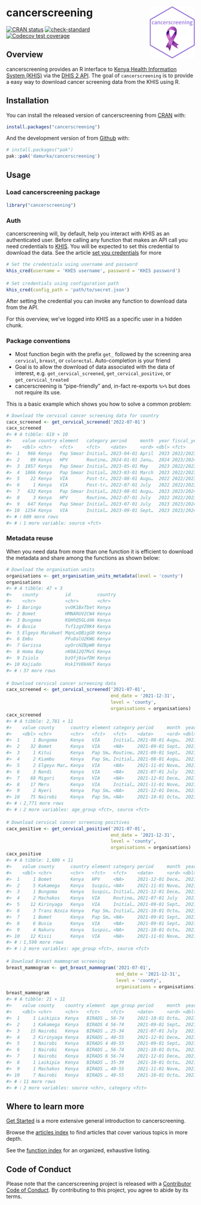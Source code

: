 
# cancerscreening <a href="https://cancerscreening.damurka.com"><img src="man/figures/logo.png" align="right" height="139" alt="cancerscreening website" /></a>

<!-- badges: start -->

[![CRAN
status](https://www.r-pkg.org/badges/version/cancerscreening)](https://CRAN.R-project.org/package=cancerscreening)
[![check-standard](https://github.com/damurka/cancerscreening/actions/workflows/R-CMD-check.yaml/badge.svg)](https://github.com/damurka/cancerscreening/actions/workflows/R-CMD-check.yaml)
[![Codecov test
coverage](https://codecov.io/gh/damurka/cancerscreening/branch/main/graph/badge.svg)](https://app.codecov.io/gh/damurka/cancerscreening?branch=main)
<!-- badges: end -->

## Overview

cancerscreening provides an R interface to [Kenya Health Information
System (KHIS)](https://hiskenya.org) via the [DHIS 2
API](https://docs.dhis2.org/en/develop/using-the-api/dhis-core-version-master/introduction.html).
The goal of `cancerscreening` is to provide a easy way to download
cancer screening data from the KHIS using R.

## Installation

You can install the released version of cancerscreening from
[CRAN](https://cran.r-project.org/) with:

``` r
install.packages("cancerscreening")
```

And the development version of from [Github](https://github.com) with:

``` r
# install.packages("pak")
pak::pak('damurka/cancerscreening')
```

## Usage

### Load cancerscreening package

``` r
library("cancerscreening")
```

### Auth

cancerscreening will, by default, help you interact with KHIS as an
authenticated user. Before calling any function that makes an API call
you need credentials to [KHIS](https://hiskenya.org). You will be
expected to set this credential to download the data. See the article
[set you
credentials](https://cancerscreening.damurka.com/articles/set-your-credentials.html)
for more

``` r
# Set the credentials using username and password
khis_cred(username = 'KHIS username', password = 'KHIS password')

# Set credentials using configuration path
khis_cred(config_path = 'path/to/secret.json')
```

After setting the credential you can invoke any function to download
data from the API.

For this overview, we’ve logged into KHIS as a specific user in a hidden
chunk.

### Package conventions

- Most function begin with the prefix `get_` followed by the screening
  area `cervical`, `breast`, or `colorectal`. Auto-completion is your
  friend
- Goal is to allow the download of data associated with the data of
  interest, e.g. `get_cervical_screened`, `get_cervical_positive`, or
  `get_cervical_treated`
- cancerscreening is “pipe-friendly” and, in-fact re-exports `%>%` but
  does not require its use.

This is a basic example which shows you how to solve a common problem:

``` r
# Download the cervical cancer screening data for country
cacx_screened <- get_cervical_screened('2022-07-01')
cacx_screened
#> # A tibble: 619 × 10
#>    value country element   category period     month  year fiscal_year age_group
#>    <dbl> <chr>   <fct>     <fct>    <date>     <ord> <dbl> <fct>       <fct>    
#>  1   966 Kenya   Pap Smear Initial… 2023-04-01 April  2023 2022/2023   25-49    
#>  2    89 Kenya   HPV       Routine… 2024-01-01 Janu…  2024 2023/2024   25-49    
#>  3  1057 Kenya   Pap Smear Initial… 2023-05-01 May    2023 2022/2023   25-49    
#>  4  1066 Kenya   Pap Smear Initial… 2023-03-01 March  2023 2022/2023   25-49    
#>  5    22 Kenya   VIA       Post-tr… 2022-08-01 Augu…  2022 2022/2023   <25      
#>  6     1 Kenya   VIA       Post-tr… 2022-07-01 July   2022 2022/2023   <25      
#>  7   632 Kenya   Pap Smear Initial… 2023-08-01 Augu…  2023 2023/2024   25-49    
#>  8     3 Kenya   HPV       Routine… 2022-07-01 July   2022 2022/2023   <25      
#>  9   647 Kenya   Pap Smear Initial… 2023-07-01 July   2023 2023/2024   25-49    
#> 10  1254 Kenya   VIA       Initial… 2023-09-01 Sept…  2023 2023/2024   50+      
#> # ℹ 609 more rows
#> # ℹ 1 more variable: source <fct>
```

### Metadata reuse

When you need data from more than one function it is efficient to
download the metadata and share among the functions as shown below:

``` r
# Download the organisation units
organisations <- get_organisation_units_metadata(level = 'county')
organisations
#> # A tibble: 47 × 3
#>    county          id          country
#>    <chr>           <chr>       <chr>  
#>  1 Baringo         vvOK1BxTbet Kenya  
#>  2 Bomet           HMNARUV2CW4 Kenya  
#>  3 Bungoma         KGHhQ5GLd4k Kenya  
#>  4 Busia           Tvf1zgVZ0K4 Kenya  
#>  5 Elgeyo Marakwet MqnLxQBigG0 Kenya  
#>  6 Embu            PFu8alU2KWG Kenya  
#>  7 Garissa         uyOrcHZBpW0 Kenya  
#>  8 Homa Bay        nK0A12Q7MvS Kenya  
#>  9 Isiolo          bzOfj0iwfDH Kenya  
#> 10 Kajiado         Hsk1YV8kHkT Kenya  
#> # ℹ 37 more rows

# Download cervical cancer screening data
cacx_screened <- get_cervical_screened('2021-07-01',
                                       end_date = '2021-12-31',
                                       level = 'county',
                                       organisations = organisations)
cacx_screened
#> # A tibble: 2,781 × 11
#>    value county      country element category period     month  year fiscal_year
#>    <dbl> <chr>       <chr>   <fct>   <fct>    <date>     <ord> <dbl> <fct>      
#>  1     1 Bungoma     Kenya   VIA     Initial… 2021-08-01 Augu…  2021 2021/2022  
#>  2    32 Bomet       Kenya   VIA     <NA>     2021-09-01 Sept…  2021 2021/2022  
#>  3     1 Kitui       Kenya   Pap Sm… Routine… 2021-09-01 Sept…  2021 2021/2022  
#>  4     2 Kiambu      Kenya   Pap Sm… Initial… 2021-08-01 Augu…  2021 2021/2022  
#>  5     2 Elgeyo Mar… Kenya   VIA     <NA>     2021-11-01 Nove…  2021 2021/2022  
#>  6     3 Nandi       Kenya   VIA     <NA>     2021-07-01 July   2021 2021/2022  
#>  7    68 Migori      Kenya   VIA     <NA>     2021-12-01 Dece…  2021 2021/2022  
#>  8    17 Meru        Kenya   VIA     Initial… 2021-11-01 Nove…  2021 2021/2022  
#>  9     2 Nyeri       Kenya   Pap Sm… <NA>     2021-12-01 Dece…  2021 2021/2022  
#> 10    75 Nairobi     Kenya   Pap Sm… <NA>     2021-10-01 Octo…  2021 2021/2022  
#> # ℹ 2,771 more rows
#> # ℹ 2 more variables: age_group <fct>, source <fct>

# Download cervical cancer screening positives
cacx_positive <- get_cervical_positive('2021-07-01',
                                       end_date = '2021-12-31',
                                       level = 'county',
                                       organisations = organisations)
cacx_positive
#> # A tibble: 1,600 × 11
#>    value county      country element category period     month  year fiscal_year
#>    <dbl> <chr>       <chr>   <fct>   <fct>    <date>     <ord> <dbl> <fct>      
#>  1     1 Bomet       Kenya   HPV     <NA>     2021-12-01 Dece…  2021 2021/2022  
#>  2     5 Kakamega    Kenya   Suspic… <NA>     2021-11-01 Nove…  2021 2021/2022  
#>  3     1 Bungoma     Kenya   Suspic… Initial… 2021-12-01 Dece…  2021 2021/2022  
#>  4     2 Machakos    Kenya   VIA     Routine… 2021-07-01 July   2021 2021/2022  
#>  5    12 Kirinyaga   Kenya   VIA     Initial… 2021-09-01 Sept…  2021 2021/2022  
#>  6     3 Trans Nzoia Kenya   Pap Sm… Initial… 2021-10-01 Octo…  2021 2021/2022  
#>  7     1 Bomet       Kenya   Pap Sm… <NA>     2021-09-01 Sept…  2021 2021/2022  
#>  8     6 Busia       Kenya   VIA     <NA>     2021-09-01 Sept…  2021 2021/2022  
#>  9     4 Nakuru      Kenya   Suspic… <NA>     2021-10-01 Octo…  2021 2021/2022  
#> 10    12 Kisii       Kenya   VIA     <NA>     2021-11-01 Nove…  2021 2021/2022  
#> # ℹ 1,590 more rows
#> # ℹ 2 more variables: age_group <fct>, source <fct>

# Download Breast mammogram screening
breast_mammogram <- get_breast_mammogram('2021-07-01', 
                                         end_date = '2021-12-31',
                                         level = 'county',
                                         organisations = organisations)
breast_mammogram
#> # A tibble: 21 × 11
#>    value county    country element  age_group period     month  year fiscal_year
#>    <dbl> <chr>     <chr>   <fct>    <fct>     <date>     <ord> <dbl> <fct>      
#>  1     1 Laikipia  Kenya   BIRADS … 56-74     2021-10-01 Octo…  2021 2021/2022  
#>  2     1 Kakamega  Kenya   BIRADS 4 56-74     2021-09-01 Sept…  2021 2021/2022  
#>  3    15 Nairobi   Kenya   BIRADS … 25-34     2021-07-01 July   2021 2021/2022  
#>  4     2 Kirinyaga Kenya   BIRADS … 40-55     2021-12-01 Dece…  2021 2021/2022  
#>  5     1 Nairobi   Kenya   BIRADS 4 40-55     2021-09-01 Sept…  2021 2021/2022  
#>  6     1 Nairobi   Kenya   BIRADS … 56-74     2021-10-01 Octo…  2021 2021/2022  
#>  7     1 Nairobi   Kenya   BIRADS 6 56-74     2021-12-01 Dece…  2021 2021/2022  
#>  8     1 Laikipia  Kenya   BIRADS … 35-39     2021-10-01 Octo…  2021 2021/2022  
#>  9     1 Machakos  Kenya   BIRADS … 40-55     2021-11-01 Nove…  2021 2021/2022  
#> 10     7 Nairobi   Kenya   BIRADS … 40-55     2021-10-01 Octo…  2021 2021/2022  
#> # ℹ 11 more rows
#> # ℹ 2 more variables: source <chr>, category <fct>
```

## Where to learn more

[Get
Started](https://cancerscreening.damurka.com/articles/cancerscreening.html)
is a more extensive general introduction to cancerscreening.

Browse the [articles
index](https://cancerscreening.damurka.com/articles/index.html) to find
articles that cover various topics in more depth.

See the [function
index](https://cancerscreening.damurka.com/reference/index.html) for an
organized, exhaustive listing.

## Code of Conduct

Please note that the cancerscreening project is released with a
[Contributor Code of
Conduct](https://cancerscreening.damurka.com/CODE_OF_CONDUCT.html). By
contributing to this project, you agree to abide by its terms.
